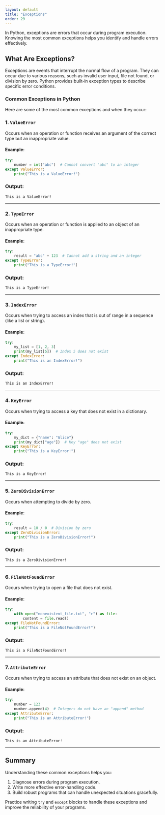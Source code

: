 ```yaml
---
layout: default
title: "Exceptions"
order: 29
---
```


In Python, exceptions are errors that occur during program execution. Knowing the most common exceptions helps you identify and handle errors effectively.

## What Are Exceptions?

Exceptions are events that interrupt the normal flow of a program. They can occur due to various reasons, such as invalid user input, file not found, or division by zero. Python provides built-in exception types to describe specific error conditions.

### Common Exceptions in Python

Here are some of the most common exceptions and when they occur:

### 1. `ValueError`

Occurs when an operation or function receives an argument of the correct type but an inappropriate value.

#### Example:

```python
try:
    number = int("abc")  # Cannot convert "abc" to an integer
except ValueError:
    print("This is a ValueError!")
```

### Output:

```plaintext
This is a ValueError!
```

---

### 2. `TypeError`

Occurs when an operation or function is applied to an object of an inappropriate type.

#### Example:

```python
try:
    result = "abc" + 123  # Cannot add a string and an integer
except TypeError:
    print("This is a TypeError!")
```

### Output:

```plaintext
This is a TypeError!
```

---

### 3. `IndexError`

Occurs when trying to access an index that is out of range in a sequence (like a list or string).

#### Example:

```python
try:
    my_list = [1, 2, 3]
    print(my_list[5])  # Index 5 does not exist
except IndexError:
    print("This is an IndexError!")
```

### Output:

```plaintext
This is an IndexError!
```

---

### 4. `KeyError`

Occurs when trying to access a key that does not exist in a dictionary.

#### Example:

```python
try:
    my_dict = {"name": "Alice"}
    print(my_dict["age"])  # Key "age" does not exist
except KeyError:
    print("This is a KeyError!")
```

### Output:

```plaintext
This is a KeyError!
```

---

### 5. `ZeroDivisionError`

Occurs when attempting to divide by zero.

#### Example:

```python
try:
    result = 10 / 0  # Division by zero
except ZeroDivisionError:
    print("This is a ZeroDivisionError!")
```

### Output:

```plaintext
This is a ZeroDivisionError!
```

---

### 6. `FileNotFoundError`

Occurs when trying to open a file that does not exist.

#### Example:

```python
try:
    with open("nonexistent_file.txt", "r") as file:
        content = file.read()
except FileNotFoundError:
    print("This is a FileNotFoundError!")
```

### Output:

```plaintext
This is a FileNotFoundError!
```

---

### 7. `AttributeError`

Occurs when trying to access an attribute that does not exist on an object.

#### Example:

```python
try:
    number = 123
    number.append(4)  # Integers do not have an "append" method
except AttributeError:
    print("This is an AttributeError!")
```

### Output:

```plaintext
This is an AttributeError!
```

---

## Summary

Understanding these common exceptions helps you:
1. Diagnose errors during program execution.
2. Write more effective error-handling code.
3. Build robust programs that can handle unexpected situations gracefully.

Practice writing `try` and `except` blocks to handle these exceptions and improve the reliability of your programs.
